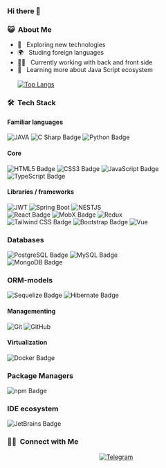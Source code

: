 ### Hi there 👋

<h3> 😺 &nbsp;About Me </h3>

- 📖 &nbsp; Exploring new technologies
- 🌍 &nbsp; Studing foreign languages
- 👨‍💻 &nbsp; Currently working with back and front side
- 🚀 &nbsp; Learning more about Java Script ecosystem
  <br/>
  <br/>
  [![Top Langs](https://github-readme-stats.vercel.app/api/top-langs/?username=Rapan88)](https://github.com/anuraghazra/github-readme-stats)
  <br/>

### 🛠 &nbsp;Tech Stack

#### Familiar languages

![JAVA](https://img.shields.io/badge/-JAVA-333333?style=for-the-badge&logo=java)
![C Sharp Badge](https://img.shields.io/badge/C%20Sharp-239120?logo=csharp&logoColor=fff&style=for-the-badge)
![Python Badge](https://img.shields.io/badge/Python-3776AB?logo=python&logoColor=fff&style=for-the-badge)

#### Core

![HTML5 Badge](https://img.shields.io/badge/HTML5-E34F26?logo=html5&logoColor=fff&style=for-the-badge)
![CSS3 Badge](https://img.shields.io/badge/CSS3-1572B6?logo=css3&logoColor=fff&style=for-the-badge)
![JavaScript Badge](https://img.shields.io/badge/JavaScript-F7DF1E?logo=javascript&logoColor=000&style=for-the-badge)
<br/>
![TypeScript Badge](https://img.shields.io/badge/TypeScript-3178C6?logo=typescript&logoColor=fff&style=for-the-badge)


#### Libraries / frameworks

![JWT](https://img.shields.io/badge/-JSON_WEB_Tokens-333333?style=for-the-badge&logo=jsonwebtokens&logoColor=ffffff)
![Spring Boot](https://img.shields.io/badge/Spring%20Boot-6DB33F?logo=springboot&logoColor=fff&style=for-the-badge)
![NESTJS](https://img.shields.io/badge/NestJS-E0234E?logo=nestjs&logoColor=fff&style=for-the-badge)
<br/>
![React Badge](https://img.shields.io/badge/React-61DAFB?logo=react&logoColor=000&style=for-the-badge)
![MobX Badge](https://img.shields.io/badge/MobX-F95?logo=mobx&logoColor=fff&style=for-the-badge)
![Redux](https://img.shields.io/badge/-Redux-333333?style=for-the-badge&logo=redux&logoColor=7248b6)
<br/>
![Tailwind CSS Badge](https://img.shields.io/badge/Tailwind%20CSS-06B6D4?logo=tailwindcss&logoColor=fff&style=for-the-badge)
![Bootstrap Badge](https://img.shields.io/badge/Bootstrap-7952B3?logo=bootstrap&logoColor=fff&style=for-the-badge)
![Vue](https://img.shields.io/badge/Vue.js-35495E?style=for-the-badge&logo=vuedotjs&logoColor=4FC08D)

### Databases

![PostgreSQL Badge](https://img.shields.io/badge/PostgreSQL-4169E1?logo=postgresql&logoColor=fff&style=for-the-badge)
![MySQL Badge](https://img.shields.io/badge/MySQL-4479A1?logo=mysql&logoColor=fff&style=for-the-badge)
<br/>
![MongoDB Badge](https://img.shields.io/badge/MongoDB-47A248?logo=mongodb&logoColor=fff&style=for-the-badge)

### ORM-models

![Sequelize Badge](https://img.shields.io/badge/Sequelize-52B0E7?logo=sequelize&logoColor=fff&style=for-the-badge)
![Hibernate Badge](https://img.shields.io/badge/Hibernate-59666C?logo=hibernate&logoColor=fff&style=for-the-badge)

#### Managementing

![Git](https://img.shields.io/badge/-Git-333333?style=for-the-badge&logo=git)
![GitHub](https://img.shields.io/badge/-GitHub-333333?style=for-the-badge&logo=github)

#### Virtualization

![Docker Badge](https://img.shields.io/badge/Docker-2496ED?logo=docker&logoColor=fff&style=for-the-badge)

### Package Managers

![npm Badge](https://img.shields.io/badge/npm-CB3837?logo=npm&logoColor=fff&style=for-the-badge)

### IDE ecosystem

![JetBrains Badge](https://img.shields.io/badge/JetBrains-000?logo=jetbrains&logoColor=fff&style=for-the-badge)

<h3> 🤝🏻 &nbsp;Connect with Me </h3>

<p style="text-align: center;">
  <a href="https://t.me/Rapan_88">
    <img alt="Telegram" src="https://img.shields.io/static/v1?style=for-the-badge&logo=telegram&label=telegram&message=Rapan&color=007ec6">
  </a>
</p>


